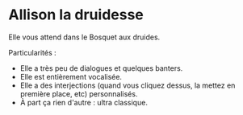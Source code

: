 # Allison la druidesse

Elle vous attend dans le Bosquet aux druides.

Particularités :
- Elle a très peu de dialogues et quelques banters.
- Elle est entièrement vocalisée.
- Elle a des interjections (quand vous cliquez dessus, la mettez en première place, etc) personnalisés.
- À part ça rien d'autre : ultra classique.
